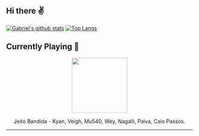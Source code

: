 ## Hi there :v: 
[![Gabriel's github stats](https://github-readme-stats.vercel.app/api?username=gajalves&show_icons=true&theme=dark)](https://github.com/anuraghazra/github-readme-stats)
[![Top Langs](https://github-readme-stats.vercel.app/api/top-langs/?username=gajalves&layout=compact&theme=dark)](https://github.com/anuraghazra/github-readme-stats)
## Currently Playing :musical_note: 
<p align="center"><img width="150" src="https://i.scdn.co/image/ab67616d0000b273c311b56296ae3b4b9f4f1eff"></p><p align="center"> Jeito Bandida - Kyan, Veigh, Mu540, Wey, Nagalli, Paiva, Caio Passos. </p>
 
---